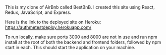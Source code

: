 This is my clone of AirBnb called BestBnB. I created this site using React, Redux, JavaScript, and Express. 

Here is the link to the deployed site on Heroku: https://authmetestdeploy.herokuapp.com/

To run locally, make sure ports 3000 and 8000 are not in use and run npm install at the root of both the backend and frontend folders, 
followed by npm start in each. This should start the application on your machine. 
